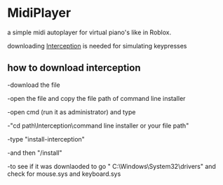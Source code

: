 # MidiPlayer
a simple midi autoplayer for virtual piano's like in Roblox.

downloading [Interception](https://github.com/oblitum/Interception) is needed for simulating keypresses

## how to download interception
-download the file

-open the file and copy the file path of command line installer

-open cmd (run it as administrator) and type

-"cd path\Interception\command line installer or your file path"

-type "install-interception"

-and then "/install"

-to see if it was downlaoded to go " C:\Windows\System32\drivers" and check for mouse.sys and keyboard.sys
